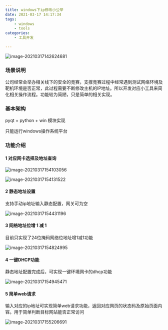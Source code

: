 ```yaml
---
title: windows下ip修改小公举
date: 2021-03-17 14:17:34
tags:
	- windows
	- tools
categories: 
	- 工具开发

---
```


![image-20210317142624681](C:\Users\greetdawn\AppData\Roaming\Typora\typora-user-images\image-20210317142625139.png)

<!-- more -->

### 场景说明

公司经常会举办相关线下的安全的竞赛，支撑竞赛过程中经常遇到测试网络环境及靶机环境是否正常，此过程需要不断修改主机的IP地址。所以开发对应小工具来简化相关操作流程。功能较为简陋，只是简单的相关实现。



### 基本架构

pyqt + python + win 模块实现

只能运行windows操作系统平台



### 功能介绍

#### 1 对应网卡选择及地址查询

![image-20210317154103056](https://gitee.com/greetdawn/blogImages/raw/master/img/image-20210317154103056.png)

![image-20210317154131522](https://gitee.com/greetdawn/blogImages/raw/master/img/image-20210317154131522.png)

#### 2 静态地址设置

支持手动ip地址输入静态配置，网关可为空

![image-20210317154431196](https://gitee.com/greetdawn/blogImages/raw/master/img/image-20210317154431196.png)



#### 3 网络地址位增 1 减 1

目前只实现了24位掩码网络位地址增1减1功能

![image-20210317154824995](https://gitee.com/greetdawn/blogImages/raw/master/img/image-20210317154824995.png)

#### 4 一键DHCP功能

静态地址配置完成后，可实现一键环境网卡的dhcp功能

![image-20210317154945471](https://gitee.com/greetdawn/blogImages/raw/master/img/image-20210317154945471.png)



#### 5 简单web请求

输入对应的ip地址可实现简单web请求功能，返回对应网页的状态码及原始页面内容。用于简单判断目标网站能否正常访问

![image-20210317155206691](https://gitee.com/greetdawn/blogImages/raw/master/img/image-20210317155206691.png)




























